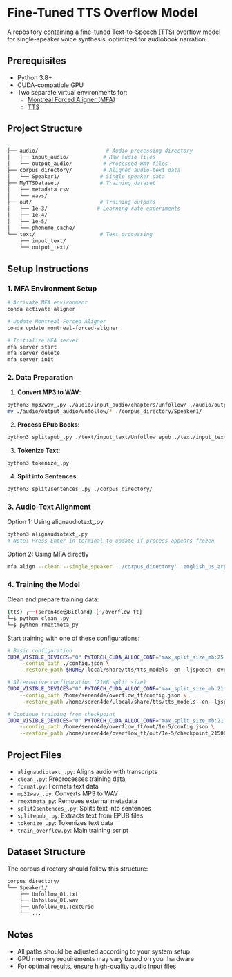 # Fine-Tuned TTS Overflow Model

A repository containing a fine-tuned Text-to-Speech (TTS) overflow model for single-speaker voice synthesis, optimized for audiobook narration.

## Prerequisites

- Python 3.8+
- CUDA-compatible GPU
- Two separate virtual environments for:
  - [Montreal Forced Aligner (MFA)](https://montreal-forced-aligner.readthedocs.io/en/latest/getting_started.html)
  - [TTS](https://tts.readthedocs.io/en/latest/inference.html)

## Project Structure

```bash
.
├── audio/                      # Audio processing directory
│   ├── input_audio/           # Raw audio files
│   └── output_audio/          # Processed WAV files
├── corpus_directory/          # Aligned audio-text data
│   └── Speaker1/             # Single speaker data
├── MyTTSDataset/             # Training dataset
│   ├── metadata.csv
│   └── wavs/
├── out/                      # Training outputs
│   ├── 1e-3/                # Learning rate experiments
│   ├── 1e-4/
│   ├── 1e-5/
│   └── phoneme_cache/
└── text/                     # Text processing
    ├── input_text/
    └── output_text/
```

## Setup Instructions

### 1. MFA Environment Setup

```bash
# Activate MFA environment
conda activate aligner

# Update Montreal Forced Aligner
conda update montreal-forced-aligner

# Initialize MFA server
mfa server start
mfa server delete
mfa server init
```

### 2. Data Preparation

1. **Convert MP3 to WAV**:
```bash
python3 mp32wav_.py ./audio/input_audio/chapters/unfollow/ ./audio/output_audio/unfollow/
mv ./audio/output_audio/unfollow/* ./corpus_directory/Speaker1/
```

2. **Process EPub Books**:
```bash
python3 splitepub_.py ./text/input_text/Unfollow.epub ./text/input_text/
```

3. **Tokenize Text**:
```bash
python3 tokenize_.py
```

4. **Split into Sentences**:
```bash
python3 split2sentences_.py ./corpus_directory/
```

### 3. Audio-Text Alignment

Option 1: Using alignaudiotext_.py
```bash
python3 alignaudiotext_.py
# Note: Press Enter in terminal to update if process appears frozen
```

Option 2: Using MFA directly
```bash
mfa align --clean --single_speaker './corpus_directory' 'english_us_arpa' 'english_us_arpa' './corpus_directory'
```

### 4. Training the Model

Clean and prepare training data:
```bash
(tts) ┌──(seren4de㉿Bitland)-[~/overflow_ft]
└─$ python clean_.py
└─$ python rmextmeta_py
```

Start training with one of these configurations:

```bash
# Basic configuration
CUDA_VISIBLE_DEVICES="0" PYTORCH_CUDA_ALLOC_CONF='max_split_size_mb:25' python train_overflow.py \
    --config_path ./config.json \
    --restore_path $HOME/.local/share/tts/tts_models--en--ljspeech--overflow/model_file.pth

# Alternative configuration (21MB split size)
CUDA_VISIBLE_DEVICES="0" PYTORCH_CUDA_ALLOC_CONF='max_split_size_mb:21' python train_overflow.py \
    --config_path /home/seren4de/overflow_ft/config.json \
    --restore_path /home/seren4de/.local/share/tts/tts_models--en--ljspeech--overflow/model_file.pth

# Continue training from checkpoint
CUDA_VISIBLE_DEVICES="0" PYTORCH_CUDA_ALLOC_CONF='max_split_size_mb:21' python train_overflow.py \
    --config_path /home/seren4de/overflow_ft/out/1e-5/config.json \
    --restore_path /home/seren4de/overflow_ft/out/1e-5/checkpoint_21500.pth
```

## Project Files

- `alignaudiotext_.py`: Aligns audio with transcripts
- `clean_.py`: Preprocesses training data
- `format.py`: Formats text data
- `mp32wav_.py`: Converts MP3 to WAV
- `rmextmeta_py`: Removes external metadata
- `split2sentences_.py`: Splits text into sentences
- `splitepub_.py`: Extracts text from EPUB files
- `tokenize_.py`: Tokenizes text data
- `train_overflow.py`: Main training script

## Dataset Structure

The corpus directory should follow this structure:
```bash
corpus_directory/
└── Speaker1/
    ├── Unfollow_01.txt
    ├── Unfollow_01.wav
    ├── Unfollow_01.TextGrid
    └── ...
```

## Notes

- All paths should be adjusted according to your system setup
- GPU memory requirements may vary based on your hardware
- For optimal results, ensure high-quality audio input files
